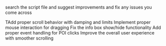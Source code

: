 <!-- User Input -->

search the script file and suggest improvements and fix any issues you come across



<!-- Agent Output -->

TAdd proper scroll behavior with damping and limits
Implement proper mouse interaction for dragging
Fix the info box show/hide functionality
Add proper event handling for POI clicks
Improve the overall user experience with smoother scrolling
